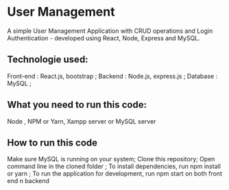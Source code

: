 
# User Management
A simple User Management Application with CRUD operations and Login Authentication -  developed using React, Node, Express and MySQL.


## Technologie used:

Front-end : React.js, bootstrap ;
Backend   : Node.js, express.js ;
Database : MySQL ;

## What you need to run this code:
Node ,
NPM or Yarn, Xampp server or MySQL server

## How to run this code
Make sure MySQL is running on your system; 
Clone this repository; 
Open command line in the cloned folder ; 
To install dependencies, run npm install or yarn ; 
To run the application for development, run npm start on both front end n backend

